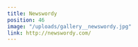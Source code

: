 ```yaml
---
title: Newswordy
position: 46
image: "/uploads/gallery__newswordy.jpg"
link: http://newswordy.com/
---
```


